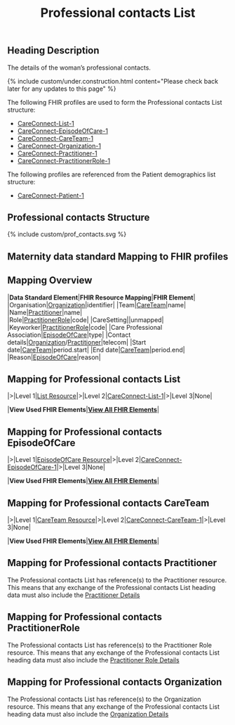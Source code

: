 ﻿---
title: Professional contacts List
keywords:  list
tags: [fhir]
sidebar: foundations_sidebar
permalink: explore_professional_contacts.html
summary: "The FHIR profiles used for the Professional contacts List"
---

## Heading Description ##
The details of the woman’s professional contacts.

{% include custom/under.construction.html content="Please check back later for any updates to this page" %}  

The following FHIR profiles are used to form the Professional contacts List structure:  
- [CareConnect-List-1](https://fhir.hl7.org.uk/STU3/StructureDefinition/CareConnect-List-1)  
- [CareConnect-EpisodeOfCare-1](https://fhir.hl7.org.uk/STU3/StructureDefinition/CareConnect-EpisodeOfCare-1)
- [CareConnect-CareTeam-1](https://fhir.hl7.org.uk/STU3/StructureDefinition/CareConnect-CareTeam-1)  
- [CareConnect-Organization-1](https://fhir.hl7.org.uk/STU3/StructureDefinition/CareConnect-Organization-1)  
- [CareConnect-Practitioner-1](https://fhir.hl7.org.uk/STU3/StructureDefinition/CareConnect-Practitioner-1)
- [CareConnect-PractitionerRole-1](https://fhir.hl7.org.uk/STU3/StructureDefinition/CareConnect-PractitionerRole-1)

The following profiles are referenced from the Patient demographics list structure:  
- [CareConnect-Patient-1](https://fhir.hl7.org.uk/STU3/StructureDefinition/CareConnect-Patient-1)  

## Professional contacts Structure ##

{% include custom/prof_contacts.svg %}  

## Maternity data standard Mapping to FHIR profiles ##  

## Mapping Overview ##

|**Data Standard Element**|**FHIR Resource Mapping**|**FHIR Element**|
|Organisation|[Organization](explore_professional_contacts.html#mapping-for-professional-contacts-organization)|identifier|
|Team|[CareTeam](explore_professional_contacts.html#mapping-for-professional-contacts-careteam)|name|
|Name|[Practitioner](explore_professional_contacts.html#mapping-for-professional-contacts-practitioner)|name|  
|Role|[PractitionerRole](explore_professional_contacts.html#mapping-for-professional-contacts-practitionerrole)|code|
|CareSetting||unmapped|
|Keyworker|[PractitionerRole](explore_professional_contacts.html#mapping-for-professional-contacts-practitionerrole)|code|
|Care Professional Association|[EpisodeOfCare](explore_professional_contacts.html#mapping-for-professional-contacts-episodeofcare)|type|
|Contact details|[Organization](explore_professional_contacts.html#mapping-for-professional-contacts-organization)/[Practitioner](explore_professional_contacts.html#mapping-for-professional-contacts-practitioner)|telecom| 
|Start date|[CareTeam](explore_professional_contacts.html#mapping-for-professional-contacts-careteam)|period.start| 
|End date|[CareTeam](explore_professional_contacts.html#mapping-for-professional-contacts-careteam)|period.end| 
|Reason|[EpisodeOfCare](explore_professional_contacts.html#mapping-for-professional-contacts-episodeofcare)|reason| 


## Mapping for Professional contacts List ##  


|>|Level 1|[List Resource](http://hl7.org/fhir/stu3/list.html)|>|Level 2|[CareConnect-List-1](https://fhir.hl7.org.uk/STU3/StructureDefinition/CareConnect-List-1)|>|Level 3|None|  

|**View Used FHIR Elements**|**[View All FHIR Elements](explore_professional_contacts_all.html#mapping-for-professional-contacts-list)**| 


## Mapping for Professional contacts EpisodeOfCare ##  


|>|Level 1|[EpisodeOfCare Resource](http://hl7.org/fhir/stu3/episodeofcare.html)|>|Level 2|[CareConnect-EpisodeOfCare-1](https://fhir.hl7.org.uk/STU3/StructureDefinition/CareConnect-EpisodeOfCare-1)|>|Level 3|None|  

|**View Used FHIR Elements**|**[View All FHIR Elements](explore_professional_contacts_all.html#mapping-for-professional-contacts-episodeofcare)**| 


## Mapping for Professional contacts CareTeam ##  


|>|Level 1|[CareTeam Resource](http://hl7.org/fhir/stu3/careteam.html)|>|Level 2|[CareConnect-CareTeam-1](https://fhir.hl7.org.uk/STU3/StructureDefinition/CareConnect-CareTeam-1)|>|Level 3|None|  

|**View Used FHIR Elements**|**[View All FHIR Elements](explore_professional_contacts_all.html#mapping-for-professional-contacts-careteam)**| 


## Mapping for Professional contacts Practitioner ## 

The Professional contacts List has reference(s) to the Practitioner resource. This means that any exchange of the Professional contacts List heading data must also include the [Practitioner Details](explore_practitioner.html#mapping-for-practitioner)

## Mapping for Professional contacts PractitionerRole ##  

The Professional contacts List has reference(s) to the Practitioner Role resource. This means that any exchange of the Professional contacts List heading data must also include the [Practitioner Role Details](explore_practitioner_role.html#mapping-for-practitioner_role)  

## Mapping for Professional contacts Organization ##  

The Professional contacts List has reference(s) to the Organization resource. This means that any exchange of the Professional contacts List heading data must also include the [Organization Details](explore_organization.html#mapping-for-organization)


